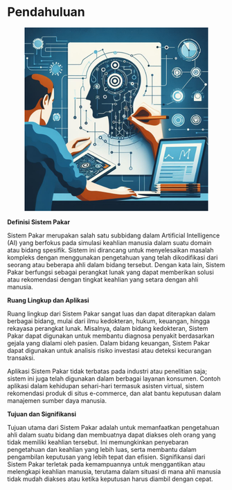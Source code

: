 # Pendahuluan

<figure><img src="../.gitbook/assets/image (2) (1).png" alt=""><figcaption></figcaption></figure>

**Definisi Sistem Pakar**

Sistem Pakar merupakan salah satu subbidang dalam Artificial Intelligence (AI) yang berfokus pada simulasi keahlian manusia dalam suatu domain atau bidang spesifik. Sistem ini dirancang untuk menyelesaikan masalah kompleks dengan menggunakan pengetahuan yang telah dikodifikasi dari seorang atau beberapa ahli dalam bidang tersebut. Dengan kata lain, Sistem Pakar berfungsi sebagai perangkat lunak yang dapat memberikan solusi atau rekomendasi dengan tingkat keahlian yang setara dengan ahli manusia.

**Ruang Lingkup dan Aplikasi**

Ruang lingkup dari Sistem Pakar sangat luas dan dapat diterapkan dalam berbagai bidang, mulai dari ilmu kedokteran, hukum, keuangan, hingga rekayasa perangkat lunak. Misalnya, dalam bidang kedokteran, Sistem Pakar dapat digunakan untuk membantu diagnosa penyakit berdasarkan gejala yang dialami oleh pasien. Dalam bidang keuangan, Sistem Pakar dapat digunakan untuk analisis risiko investasi atau deteksi kecurangan transaksi.

Aplikasi Sistem Pakar tidak terbatas pada industri atau penelitian saja; sistem ini juga telah digunakan dalam berbagai layanan konsumen. Contoh aplikasi dalam kehidupan sehari-hari termasuk asisten virtual, sistem rekomendasi produk di situs e-commerce, dan alat bantu keputusan dalam manajemen sumber daya manusia.

**Tujuan dan Signifikansi**

Tujuan utama dari Sistem Pakar adalah untuk memanfaatkan pengetahuan ahli dalam suatu bidang dan membuatnya dapat diakses oleh orang yang tidak memiliki keahlian tersebut. Ini memungkinkan penyebaran pengetahuan dan keahlian yang lebih luas, serta membantu dalam pengambilan keputusan yang lebih tepat dan efisien. Signifikansi dari Sistem Pakar terletak pada kemampuannya untuk menggantikan atau melengkapi keahlian manusia, terutama dalam situasi di mana ahli manusia tidak mudah diakses atau ketika keputusan harus diambil dengan cepat.

